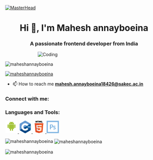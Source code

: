 [![MasterHead](https://b2662075.smushcdn.com/2662075/wp-content/uploads/@2x-Blog-Multimodal-Learning-Animation.gif?lossy=0&strip=1&webp=1)](https://Maheshannayboeina.io)

<h1 align="center">Hi 👋, I'm Mahesh annayboeina</h1>
<h3 align="center">A passionate frontend developer from India</h3>
<img align="right" alt="Coding" width="400" src="https://media1.giphy.com/media/v1.Y2lkPTc5MGI3NjExd2sxbXdvZ2lvZWdjdHo2OXk0amcxdzNsc2dvNmM5ZHc1NW51YXlxMiZlcD12MV9pbnRlcm5hbF9naWZfYnlfaWQmY3Q9Zw/qgQUggAC3Pfv687qPC/giphy.gif">
<br>
<p align="left"> <img src="https://komarev.com/ghpvc/?username=maheshannayboeina&label=Profile%20views&color=0e75b6&style=flat" alt="maheshannayboeina" /> </p>

<p align="left"> <a href="https://github.com/ryo-ma/github-profile-trophy"><img src="https://github-profile-trophy.vercel.app/?username=maheshannayboeina" alt="maheshannayboeina" /></a> </p>

- 📫 How to reach me **mahesh.annayboeina18426@sakec.ac.in**

<h3 align="left">Connect with me:</h3>
<p align="left">
</p>

<h3 align="left">Languages and Tools:</h3>
<p align="left"> <a href="https://developer.android.com" target="_blank" rel="noreferrer"> <img src="https://raw.githubusercontent.com/devicons/devicon/master/icons/android/android-original-wordmark.svg" alt="android" width="40" height="40"/> </a> <a href="https://www.w3schools.com/cpp/" target="_blank" rel="noreferrer"> <img src="https://raw.githubusercontent.com/devicons/devicon/master/icons/cplusplus/cplusplus-original.svg" alt="cplusplus" width="40" height="40"/> </a> <a href="https://www.w3.org/html/" target="_blank" rel="noreferrer"> <img src="https://raw.githubusercontent.com/devicons/devicon/master/icons/html5/html5-original-wordmark.svg" alt="html5" width="40" height="40"/> </a> <a href="https://www.photoshop.com/en" target="_blank" rel="noreferrer"> <img src="https://raw.githubusercontent.com/devicons/devicon/master/icons/photoshop/photoshop-line.svg" alt="photoshop" width="40" height="40"/> </a> </p>

<p><img align="left" src="https://github-readme-stats.vercel.app/api/top-langs?username=maheshannayboeina&show_icons=true&locale=en&layout=compact" alt="maheshannayboeina" /></p>

<p>&nbsp;<img align="center" src="https://github-readme-stats.vercel.app/api?username=maheshannayboeina&show_icons=true&locale=en" alt="maheshannayboeina" /></p>

<p><img align="center" src="https://github-readme-streak-stats.herokuapp.com/?user=maheshannayboeina&" alt="maheshannayboeina" /></p>

